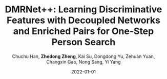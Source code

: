 ---
title: "DMRNet++: Learning Discriminative Features with Decoupled Networks and Enriched Pairs for One-Step Person Search"
collection: publications
permalink: /publication/DMRNet-L2022
date: 2022-01-01
doi: 
venue: 'IEEE Transactions on Pattern Analysis &amp; Machine Intelligence'
paperurl: 'https://zdzheng.xyz/files/Han_TPAMI22.pdf'
author: 'Chuchu Han,  <strong>Zhedong Zheng</strong>,  Kai Su,  Dongdong Yu,  Zehuan Yuan,  Changxin Gao,  Nong Sang,  Yi Yang'
citation: ' Chuchu Han,  Zhedong Zheng,  Kai Su,  Dongdong Yu,  Zehuan Yuan,  Changxin Gao,  Nong Sang,  Yi Yang, &quot;DMRNet++: Learning Discriminative Features with Decoupled Networks and Enriched Pairs for One-Step Person Search.&quot; IEEE Transactions on Pattern Analysis &amp;amp; Machine Intelligence, 2022.'
pub_year: '2022'
bib: >
    @article{han2022dmrnet++,  
    author = "Han, Chuchu and Zheng, Zhedong and Su, Kai and Yu, Dongdong and Yuan, Zehuan and Gao, Changxin and Sang, Nong and Yang, Yi",  
    title = "DMRNet++: Learning Discriminative Features with Decoupled Networks and Enriched Pairs for One-Step Person Search",  
    journal = "IEEE Transactions on Pattern Analysis \\& Machine Intelligence",  
    number = "01",  
    pages = "1--18",  
    year = "2022",  
    url = "https://zdzheng.xyz/files/Han\_TPAMI22.pdf",  
    publisher = "IEEE Computer Society"
    }

---